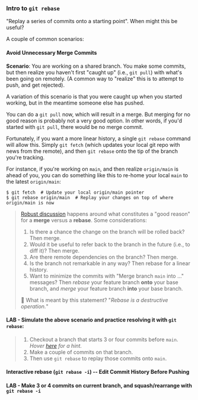 ### Intro to `git rebase`
"Replay a series of commits onto a starting point".  When might this be useful?

A couple of common scenarios:

#### Avoid Unnecessary Merge Commits
**Scenario**: You are working on a shared branch.  You make some commits, but then realize you haven't first "caught up" (i.e., `git pull`) with what's been going on remotely.  (A common way to "realize" this is to attempt to push, and get rejected).

A variation of this scenario is that you were caught up when you started working, but in the meantime someone else has pushed.

You can do a `git pull` now, which will result in a merge.  But merging for no good reason is probably not a very good option.  In other words, if you'd started with `git pull`, there would be no merge commit.  

Fortunately, if you want a more linear history, a single `git rebase` command will allow this.  Simply `git fetch` (which updates your local git repo with news from the remote), and then `git rebase` onto the tip of the branch you're tracking.

For instance, if you're working on `main`, and then realize `origin/main` is ahead of you, you can do something like this to re-home your local `main` to the latest `origin/main`:
```
$ git fetch  # Update your local origin/main pointer
$ git rebase origin/main  # Replay your changes on top of where origin/main is now
```
> [Robust discussion](https://stackoverflow.com/questions/804115/when-do-you-use-git-rebase-instead-of-git-merge) happens around what constitutes a "good reason" for a **merge** versus a **rebase**.  Some considerations:
> 1. Is there a chance the change on the branch will be rolled back?  Then merge.
> 1. Would it be useful to refer back to the branch in the future (i.e., to diff it)?  Then merge.
> 1. Are there remote dependencies on the branch? Then merge.
> 1. Is the branch not remarkable in any way?  Then rebase for a linear history.
> 1. Want to minimize the commits with "Merge branch `main` into ..." messages? Then _rebase_ your feature branch **onto** your base branch, and _merge_ your feature branch **into** your base branch.
>
> 🤔 What is meant by this statement? "_Rebase is a destructive operation._"


#### LAB - Simulate the above scenario and practice resolving it with `git rebase`:
> 1. Checkout a branch that starts 3 or four commits before `main`. _Hover [here](./doesnotexist.jpg, "See the git-checkout docs and 'start-point' option") for a hint._
> 1. Make a couple of commits on that branch.
> 1. Then use `git rebase` to replay those commits onto `main`.

#### Interactive rebase (`git rebase -i`) -- Edit Commit History Before Pushing

#### LAB - Make 3 or 4 commits on current branch, and squash/rearrange with `git rebase -i`

